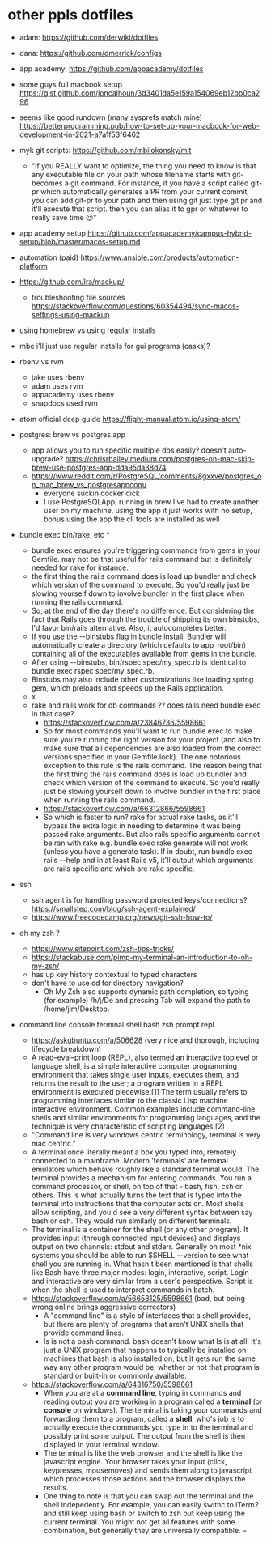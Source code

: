 # other ppls dotfiles

* adam: https://github.com/derwiki/dotfiles
* dana: https://github.com/dmerrick/configs
* app academy: https://github.com/appacademy/dotfiles

* some guys full macbook setup https://gist.github.com/joncalhoun/3d3401da5e159a154069eb12bb0ca296

* seems like good rundown (many sysprefs match mine) https://betterprogramming.pub/how-to-set-up-your-macbook-for-web-development-in-2021-a7a1f53f6462


* myk git scripts: https://github.com/mbilokonsky/mit
  * "if you REALLY want to optimize, the thing you need to know is that any executable file on your path whose filename starts with git- becomes a git command.
For instance, if you have a script called git-pr which automatically generates a PR from your current commit, you can add git-pr to your path and then using git just type git pr and it'll execute that script.
then you can alias it to gpr or whatever to really save time :wink:"

* app academy setup https://github.com/appacademy/campus-hybrid-setup/blob/master/macos-setup.md


* automation (paid) https://www.ansible.com/products/automation-platform
* https://github.com/lra/mackup/
  * troubleshooting file sources https://stackoverflow.com/questions/60354494/sync-macos-settings-using-mackup

* using homebrew vs using regular installs
 * mbe i'll just use regular installs for gui programs (casks)?

* rbenv vs rvm
  * jake uses rbenv
  * adam uses rvm
  * appacademy uses rbenv
  * snapdocs used rvm

* atom official deep guide https://flight-manual.atom.io/using-atom/


* postgres: brew vs postgres.app
  * app allows you to run specific multiple dbs easily? doesn't auto-upgrade? https://chrisrbailey.medium.com/postgres-on-mac-skip-brew-use-postgres-app-dda95da38d74
  * https://www.reddit.com/r/PostgreSQL/comments/8gxxve/postgres_on_mac_brew_vs_postgresappcom/
    * everyone suckin docker dick
    * I use PostgreSQLApp, running in brew I’ve had to create another user on my machine, using the app it just works with no setup, bonus using the app the cli tools are installed as well


* bundle exec bin/rake, etc
  *
  * bundle exec ensures you're triggering commands from gems in your Gemfile. may not be that useful for rails command but is definitely needed for rake for instance.
  * the first thing the rails command does is load up bundler and check which version of the command to execute. So you'd really just be slowing yourself down to involve bundler in the first place when running the rails command.
  * So, at the end of the day there's no difference. But considering the fact that Rails goes through the trouble of shipping its own binstubs, I'd favor bin/rails alternative. Also, it autocompletes better.
  * If you use the --binstubs flag in bundle install, Bundler will automatically create a directory (which defaults to app_root/bin) containing all of the executables available from gems in the bundle.
  * After using --binstubs, bin/rspec spec/my_spec.rb is identical to bundle exec rspec spec/my_spec.rb.
  * Binstubs may also include other customizations like loading spring gem, which preloads and speeds up the Rails application.
  * x
  * rake and rails work for db commands ?? does rails need bundle exec in that case?
    * https://stackoverflow.com/a/23846736/5598661
    * So for most commands you'll want to run bundle exec <command> to make sure you're running the right version for your project (and also to make sure that all dependencies are also loaded from the correct versions specified in your Gemfile.lock). The one notorious exception to this rule is the rails command. The reason being that the first thing the rails command does is load up bundler and check which version of the command to execute. So you'd really just be slowing yourself down to involve bundler in the first place when running the rails command.
    * https://stackoverflow.com/a/66312866/5598661
    * So which is faster to run? rake for actual rake tasks, as it'll bypass the extra logic in needing to determine it was being passed rake arguments. But also rails specific arguments cannot be ran with rake e.g. bundle exec rake generate will not work (unless you have a generate task). If in doubt, run bundle exec rails --help and in at least Rails v5, it'll output which arguments are rails specific and which are rake specific.

* ssh
  * ssh agent is for handling password protected keys/connections? https://smallstep.com/blog/ssh-agent-explained/
  * https://www.freecodecamp.org/news/git-ssh-how-to/


* oh my zsh ?
  * https://www.sitepoint.com/zsh-tips-tricks/
  * https://stackabuse.com/pimp-my-terminal-an-introduction-to-oh-my-zsh/
  * has up key history contextual to typed characters
  * don't have to use cd for directory navigation?
    * Oh My Zsh also supports dynamic path completion, so typing (for example) /h/j/De and pressing Tab will expand the path to /home/jim/Desktop.


* command line console terminal shell bash zsh prompt repl
  * https://askubuntu.com/a/506628 (very nice and thorough, including lifecycle breakdown)
  * A read–eval–print loop (REPL), also termed an interactive toplevel or language shell, is a simple interactive computer programming environment that takes single user inputs, executes them, and returns the result to the user; a program written in a REPL environment is executed piecewise.[1] The term usually refers to programming interfaces similar to the classic Lisp machine interactive environment. Common examples include command-line shells and similar environments for programming languages, and the technique is very characteristic of scripting languages.[2]
  * "Command line is very windows centric terminology, terminal is very mac centric."
  * A terminal once literally meant a box you typed into, remotely connected to a mainframe. Modern 'terminals' are terminal emulators which behave roughly like a standard terminal would. The terminal provides a mechanism for entering commands. You run a command processor, or shell, on top of that - bash, fish, csh or others. This is what actually turns the text that is typed into the terminal into instructions that the computer acts on. Most shells allow scripting, and you'd see a very different syntax between say bash or csh. They would run similarly on different terminals.
  * The terminal is a container for the shell (or any other program). It provides input (through connected input devices) and displays output on two channels: stdout and stderr. Generally on most *nix systems you should be able to run $SHELL --version to see what shell you are running in. What hasn't been mentioned is that shells like Bash have three major modes: login, interactive, script. Login and interactive are very similar from a user's perspective. Script is when the shell is used to interpret commands in batch.
  * https://stackoverflow.com/a/56658125/5598661 (bad, but being wrong online brings aggressive correctors)
    * A "command line" is a style of interfaces that a shell provides, but there are plenty of programs that aren't UNIX shells that provide command lines.
    *  ls is not a bash command. bash doesn't know what ls is at all! It's just a UNIX program that happens to typically be installed on machines that bash is also installed on; but it gets run the same way any other program would be, whether or not that program is standard or built-in or commonly available.
  * https://stackoverflow.com/a/64316750/5598661
    * When you are at a **command line**, typing in commands and reading output you are working in a program called a **terminal** (or **console** on windows). The terminal is taking your commands and forwarding them to a program, called a **shell**, who's job is to actually execute the commands you type in to the terminal and possibly print some output. The output from the shell is then displayed in your terminal window.
    * The terminal is like the web browser and the shell is like the javascript engine. Your browser takes your input (click, keypresses, mousemoves) and sends them along to javascript which processes those actions and the browser displays the results.
    * One thing to note is that you can swap out the terminal and the shell indepedently. For example, you can easily swithc to iTerm2 and still keep using bash or switch to zsh but keep using the current terminal. You might not get all features with some combination, but generally they are universally compatible. –

